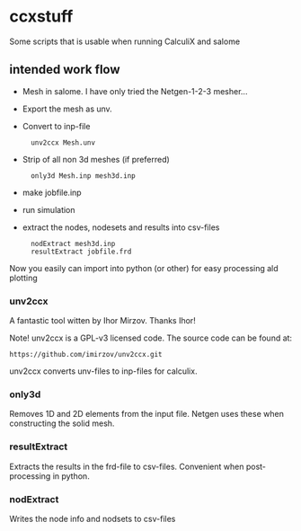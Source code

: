 # ccxstuff
Some scripts that is usable when running CalculiX and salome

## intended work flow

- Mesh in salome. I have only tried the Netgen-1-2-3 mesher... 
- Export the mesh as unv.
- Convert to inp-file

        unv2ccx Mesh.unv

- Strip of all non 3d meshes (if preferred)

        only3d Mesh.inp mesh3d.inp

- make jobfile.inp
- run simulation
- extract the nodes, nodesets and results into csv-files

        nodExtract mesh3d.inp
        resultExtract jobfile.frd

Now you easily can import into python (or other) for easy processing
ald plotting

### unv2ccx

A fantastic tool witten by Ihor Mirzov. Thanks Ihor!

Note! unv2ccx is a GPL-v3 licensed code. The source code can be found at:


    https://github.com/imirzov/unv2ccx.git


unv2ccx converts unv-files to inp-files for calculix.

### only3d

Removes 1D and 2D elements from the input file. Netgen uses these
when constructing the solid mesh.



### resultExtract

Extracts the results in the frd-file to csv-files. Convenient when
post-processing in python.

### nodExtract

Writes the node info and nodsets to csv-files

